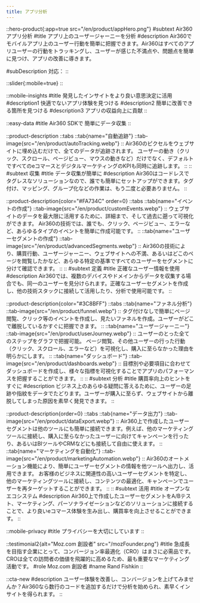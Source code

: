 ```yaml
---
title: アプリ分析
---
```


::hero-product{:app=true src="/en/product/appHero.png"}
#subtext
Air360 アプリ分析
#title
アプリ上のユーザージャーニーを分析
#description
Air360でモバイルアプリ上のユーザー行動を簡単に把握できます。Air360はすべてのアプリユーザーの行動をトラッキングし、ユーザーが感じた不満点や、問題点を簡単に見つけ、アプリの改善に導きます。

#subDescription
対応：
::

::slider{:mobile=true}
::

::mobile-insights
#title
<span class="inline-block">発見したインサイトを</span><span class="inline-block">より良い意思決定に活用</span>
#description1
快適でないアプリ体験を見つける
#description2
簡単に改善できる箇所を見つける
#description3
アプリの収益向上に貢献
::

::easy-data
#title
<span class="inline-block">Air360 SDKで</span> 
<span class="inline-block">簡単にデータ収集</span>
::

::product-description
::tabs
    ::tab{name="自動追跡"}
    ::tab-image{src="/en/product/autoTracking.webp"}
    ::
    Air360のピクセルをウェブサイトに埋め込むだけで、全てのデータが追跡されます。
    ユーザーの動き（クリック、スクロール、ページビュー、マウスの動きなど）だけでなく、デフォルトですべてのeコマースとデジタルマーケティングのKPIも同時に追跡します。
    ::
::
#subtext
収集
#title
データ収集が簡単に
#description
Air360はコードレスでタグレスなソリューションなので、誰でも簡単にセットアップができます。タグ付け、マッピング、グループ化などの作業は、もう二度と必要ありません。
::

::product-description{color="#FA734C" order=0}
::tabs
    ::tab{name="イベントの作成"}
    ::tab-image{src="/en/product/customEvents.webp"}
    ::
    ウェブサイトのデータを最大限に活用するために、詳細まで、そして過去に遡って可視化ができます。
    Air360の技術では、誰でも、クリック、ページビュー、エラーなど、あらゆるタイプのイベントを簡単に作成可能です。
    ::
    ::tab{name="ユーザーセグメントの作成"}
    ::tab-image{src="/en/product/advancedSegments.webp"}
    ::
    Air360の技術により、購買行動、ユーザージャーニー、ウェブサイトへの不満、あるいはどこのページを閲覧したかなど、あらゆる特定の基準ですべてのユーザーをセグメントに分けて確認できます。
    ::
::
#subtext
定義
#title
正確なユーザー情報を使用
#description
Air360では、複数のデバイスやドメインからデータを収集する場合でも、同一のユーザーを見分けられます。正確なユーザーセグメントを作成し、他の技術スタックに接続して活用したり、分析で使用可能です。
::

::product-description{color="#3C8BFF"}
::tabs
    ::tab{name="ファネル分析"}
    ::tab-image{src="/en/product/funnel.webp"}
    ::
    タグ付けなしで簡単にページ閲覧、クリック等のイベントを作成し、見たいファネルを作成。ユーザーがどこで離脱しているかすぐに把握できます。
    ::
    ::tab{name="ユーザージャーニー"}
    ::tab-image{src="/en/product/userJourney.webp"}
    ::
    ユーザーのとった全てのステップをグラフで把握可能。
    ページ閲覧、その他ユーザーの行った行動（クリック、スクロール、エラーなど）を可視化し、購入に至らなかった理由を明らかにします。
    ::
    ::tab{name="ダッシュボード"}
    ::tab-image{src="/en/product/dashboards.webp"}
    ::
    目標別や必要項目に合わせてダッシュボードを作成し、様々な指標を可視化することでアプリのパフォーマンスを把握することができます。
    ::
::
#subtext
分析
#title
購買率向上のヒントをすぐに
#description
ビジネス上のあらゆる疑問に答えるために、ユーザーの足跡や指紋をデータでたどります。ユーザーが購入に至らず、ウェブサイトから離脱してしまった原因を素早く発見できます。
::

::product-description{order=0}
::tabs
    ::tab{name="データ出力"}
    ::tab-image{src="/en/product/dataExport.webp"}
    ::
    Air360上で作成したユーザーセグメントは他のツールにも簡単に接続できます。例えば、他のマーケティングツールに接続し、購入に至らなかったユーザーに向けてキャンペーンを行ったり、あるいはBIツールやCRMなどにも接続して自由に使えます。
    ::
    ::tab{name="マーケティングを自動化"}
    ::tab-image{src="/en/product/marketingAutomation.webp"}
    ::
    Air360のオートメーション機能により、簡単にユーザーセグメントの情報を他ツールへ出力し、活用できます。
    お客様のビジネスに関連性の高いユーザーセグメントを特定し、他のマーケティングツールに接続し、コンテンツの最適化、キャンペーンでユーザーを再ターゲットすることができます。
    ::
::
#subtext
活用
#title
オープンなエコシステム
#description
Air360上で作成したユーザーセグメントをA/Bテスト、マーケティング、パーソナライゼーションなどのソリューションに接続することで、より良いeコマース体験を生み出し、購買率を向上させることができます。
::

::mobile-privacy
#title
プライバシーを大切にしています
::

::testimonial2{alt="Moz.com 創設者" src="/mozFounder.png"}
#title
急成長を目指す企業にとって、コンバージョン率最適化（CRO）はまさに必需品です。CROは全ての訪問者の価値を飛躍的に高めるため、最も重要なマーケティング活動です。
#role
Moz.com 創設者
#name
Rand Fishkin
::

::cta-new
#description
ユーザー体験を改善し、コンバージョンを上げてみませんか？Air360なら数行のコードを追加するだけで分析を始められ、素早くインサイトを得られます。
::